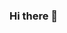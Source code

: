 ### Hi there 👋

<!-- Cabeçalhos 

# Título 1
## Título 2
### Título 3
#### Título 4
##### Título 5
###### Titulo 6

-->

<!-- LINKS

Utilizar "[texto da imagem](link da imagem)"

Para realmente colocar a imagem no readme: 
"![texto da imagem](link da imagem)"

 -->


<!-- 
utilizamos a crase para representar que é uma linha de código 

`código escrito aqui`

 -->


<!-- CONSTRUÇÃO DE TABELAS

|Cabeçalho 1 | Cabeçalho 2 |
|------------|-------------|
|texto 1     |texto 2      |
|texto 3     |texto 4      |



 -->



<!--
**mat054/mat054** is a ✨ _special_ ✨ repository because its `README.md` (this file) appears on your GitHub profile.

Here are some ideas to get you started:

- 🔭 I’m currently working on ...
- 🌱 I’m currently learning ...
- 👯 I’m looking to collaborate on ...
- 🤔 I’m looking for help with ...
- 💬 Ask me about ...
- 📫 How to reach me: ...
- 😄 Pronouns: ...
- ⚡ Fun fact: ...
-->
